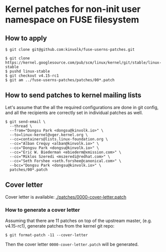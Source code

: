 # Kernel patches for non-init user namespace on FUSE filesystem

## How to apply

```
$ git clone git@github.com:kinvolk/fuse-userns-patches.git

$ git clone https://kernel.googlesource.com/pub/scm/linux/kernel/git/stable/linux-stable
$ pushd linux-stable
$ git checkout v4.15-rc1
$ git am ../fuse-userns-patches/patches/00*.patch
```

## How to send patches to kernel mailing lists

Let's assume that the all the required configurations are done in git config,
and all the recipients are correctly set in individual patches as well.


```
$ git send-email \
  --thread \
  --from="Dongsu Park <dongsu@kinvolk.io>" \
  --to=linux-kernel@vger.kernel.org \
  --cc=containers@lists.linux-foundation.org \
  --cc="Alban Crequy <alban@kinvolk.io>" \
  --cc="Dongsu Park <dongsu@kinvolk.io>" \
  --cc="Eric W. Biederman <ebiederm@xmission.com>" \
  --cc="Miklos Szeredi <mszeredi@redhat.com>" \
  --cc="Seth Forshee <seth.forshee@canonical.com>" \
  --bcc="Dongsu Park <dongsu@kinvolk.io>" \
  patches/00*.patch
```

## Cover letter

Cover letter is available: [./patches/0000-cover-letter.patch](./patches/0000-cover-letter.patch)

### How to generate a cover letter

Assuming that there are 11 patches on top of the upstream master,
(e.g. v4.15-rc1), generate patches from the kernel git repo:

```
$ git format-patch -11 --cover-letter
```

Then the cover letter `0000-cover-letter.patch` will be generated.
